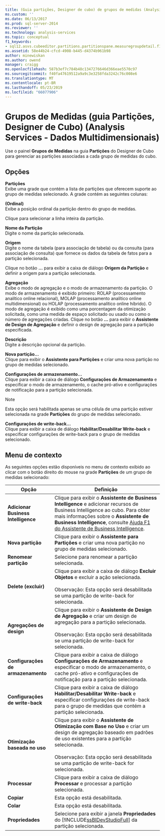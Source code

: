 ```yaml
---
title: (Guia partições, Designer de cubo) de grupos de medidas (Analysis Services - dados multidimensionais) | Microsoft Docs
ms.custom: ''
ms.date: 06/13/2017
ms.prod: sql-server-2014
ms.reviewer: ''
ms.technology: analysis-services
ms.topic: conceptual
f1_keywords:
- sql12.asvs.cubeeditor.partitions.partitionspane.measuregroupdetail.f1
ms.assetid: 58e44b24-cfcd-4908-b445-d4374b961b98
author: minewiskan
ms.author: owend
manager: craigg
ms.openlocfilehash: 587b3ef7c784b48c1347276646d366eae5570c97
ms.sourcegitcommit: f40fa47619512a9a9c3e3258fda3242c76c008e6
ms.translationtype: MT
ms.contentlocale: pt-BR
ms.lasthandoff: 05/23/2019
ms.locfileid: "66077906"
---
```

# <a name="measure-groups-partitions-tab-cube-designer-analysis-services---multidimensional-data"></a>Grupos de Medidas (guia Partições, Designer de Cubo) (Analysis Services - Dados Multidimensionais)
  Use o painel **Grupos de Medidas** na guia **Partições** do Designer de Cubo para gerenciar as partições associadas a cada grupo de medidas do cubo.  
  
## <a name="options"></a>Opções  
 **Partições**  
 Exibe uma grade que contém a lista de partições que oferecem suporte ao grupo de medidas selecionado. A grade contém as seguintes colunas:  
  
 **(Ordinal)**  
 Exibe a posição ordinal da partição dentro do grupo de medidas.  
  
 Clique para selecionar a linha inteira da partição.  
  
 **Nome da Partição**  
 Digite o nome da partição selecionada.  
  
 **Origem**  
 Digite o nome da tabela (para associação de tabela) ou da consulta (para associação de consulta) que fornece os dados da tabela de fatos para a partição selecionada.  
  
 Clique no botão **...** para exibir a caixa de diálogo **Origem da Partição** e definir a origem para a partição selecionada.  
  
 **Agregação**  
 Exibe o modo de agregação e o modo de armazenamento da partição. O modo de armazenamento é exibido primeiro: ROLAP (processamento analítico online relacional), MOLAP (processamento analítico online multidimensional) ou HOLAP (processamento analítico online híbrido). O modo de agregação é exibido como uma porcentagem da otimização solicitada, como uma medida de espaço solicitado ou usado ou como o número de agregações criadas. Clique no botão **...** para exibir o **Assistente de Design de Agregação** e definir o design de agregação para a partição especificada.  
  
 **Descrição**  
 Digite a descrição opcional da partição.  
  
 **Nova partição...**  
 Clique para exibir o **Assistente para Partições** e criar uma nova partição no grupo de medidas selecionado.  
  
 **Configurações de armazenamento...**  
 Clique para exibir a caixa de diálogo **Configurações de Armazenamento** e especificar o modo de armazenamento, o cache pró-ativo e configurações de notificação para a partição selecionada.  
  
> [!NOTE]  
>  Esta opção será habilitada apenas se uma célula de uma partição estiver selecionada na grade **Partições** do grupo de medidas selecionado.  
  
 **Configurações de write-back...**  
 Clique para exibir a caixa de diálogo **Habilitar/Desabilitar Write-back** e especificar configurações de write-back para o grupo de medidas selecionado.  
  
## <a name="context-menu"></a>Menu de contexto  
 As seguintes opções estão disponíveis no menu de contexto exibido ao clicar com o botão direito do mouse na grade **Partições** de um grupo de medidas selecionado:  
  
|Opção|Definição|  
|------------|----------------|  
|**Adicionar Business Intelligence**|Clique para exibir o **Assistente de Business Intelligence** e adicionar recursos de Business Intelligence ao cubo. Para obter mais informações sobre o **Assistente de Business Intelligence**, consulte [Ajuda F1 do Assistente de Business Intelligence](business-intelligence-wizard-f1-help.md).|  
|**Nova partição**|Clique para exibir o **Assistente para Partições** e criar uma nova partição no grupo de medidas selecionado.|  
|**Renomear partição**|Selecione para renomear a partição selecionada.|  
|**Delete (excluir)**|Clique para exibir a caixa de diálogo **Excluir Objetos** e excluir a ação selecionada.<br /><br /> Observação: Esta opção será desabilitada se uma partição de write-back for selecionada.|  
|**Agregações de design**|Clique para exibir o **Assistente de Design de Agregação** e criar um design de agregação para a partição selecionada.<br /><br /> Observação: Esta opção será desabilitada se uma partição de write-back for selecionada.|  
|**Configurações de armazenamento**|Clique para exibir a caixa de diálogo **Configurações de Armazenamento** e especificar o modo de armazenamento, o cache pró-ativo e configurações de notificação para a partição selecionada.|  
|**Configurações de write-back**|Clique para exibir a caixa de diálogo **Habilitar/Desabilitar Write-back** e especificar configurações de write-back para o grupo de medidas que contém a partição selecionada.|  
|**Otimização baseada no uso**|Clique para exibir o **Assistente de Otimização com Base no Uso** e criar um design de agregação baseado em padrões de uso existentes para a partição selecionada.<br /><br /> Observação: Esta opção será desabilitada se uma partição de write-back for selecionada.|  
|**Processar**|Clique para exibir a caixa de diálogo **Processar** e processar a partição selecionada.|  
|**Copiar**|Esta opção está desabilitada.|  
|**Colar**|Esta opção está desabilitada.|  
|**Propriedades**|Selecione para exibir a janela **Propriedades** do [!INCLUDE[ssBIDevStudioFull](../includes/ssbidevstudiofull-md.md)] da partição selecionada.|  
  
  
